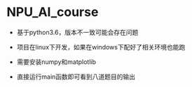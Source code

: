 # NPU_AI_course

+ 基于python3.6，版本不一致可能会存在问题

+ 项目在linux下开发，如果在windows下配好了相关环境也能跑

+ 需要安装numpy和matplotlib



+ 直接运行main函数即可看到八道题目的输出